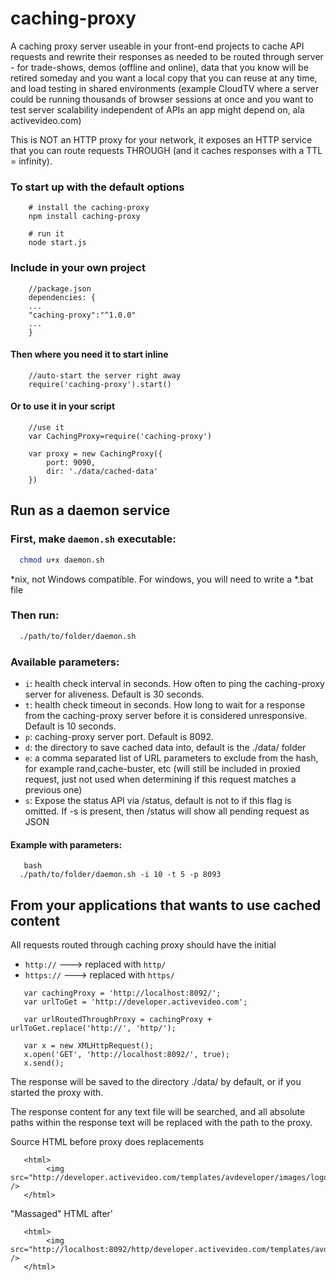 caching-proxy
==================

A caching proxy server useable in your front-end projects to cache API requests and rewrite their responses as needed to be routed through server - for trade-shows, demos (offline and online), data that you know will be retired someday and you want a local copy that you can reuse at any time, and load testing in shared environments (example CloudTV where a server could be running thousands of browser sessions at once and you want to test server scalability independent of APIs an app might depend on, ala activevideo.com)

This is NOT an HTTP proxy for your network, it exposes an HTTP service that you can route requests THROUGH (and it caches responses with a TTL = infinity).

### To start up with the default options

```
    # install the caching-proxy
    npm install caching-proxy
    
    # run it
    node start.js
```    
    

### Include in your own project
```
    //package.json
    dependencies: {
    ...
    "caching-proxy":"^1.0.0"
    ...
    }
```

#### Then where you need it to start inline
```
    //auto-start the server right away
    require('caching-proxy').start()
```

#### Or to use it in your script
```
    //use it
    var CachingProxy=require('caching-proxy')
    
    var proxy = new CachingProxy({
        port: 9090, 
        dir: './data/cached-data'
    })
```

## Run as a daemon service

### First, make `daemon.sh` executable:

``` bash
  chmod u+x daemon.sh
```

*nix, not Windows compatible. For windows, you will need to write a *.bat file

### Then run:

``` bash
  ./path/to/folder/daemon.sh
```

### Available parameters:

* ```i```: health check interval in seconds. How often to ping the caching-proxy server for aliveness. Default is 30 seconds.
* ```t```: health check timeout in seconds. How long to wait for a response from the caching-proxy server before it is considered unresponsive. Default is 10 seconds.
* ```p```: caching-proxy server port. Default is 8092.
* ```d```: the directory to save cached data into, default is the ./data/ folder
* ```e```: <CSV exclusions> a comma separated list of URL parameters to exclude from the hash, for example rand,cache-buster, etc (will still be included in proxied request, just not used when determining if this request matches a previous one)
* ```s```: Expose the status API via /status, default is not to if this flag is omitted. If -s is present, then /status will show all pending request as JSON

#### Example with parameters:

``` 
   bash
  ./path/to/folder/daemon.sh -i 10 -t 5 -p 8093
```

## From your applications that wants to use cached content

All requests routed through caching proxy should have the initial

-  `http://` ---> replaced with `http/`
-  `https://` ---> replaced with `https/`

```
   var cachingProxy = 'http://localhost:8092/';
   var urlToGet = 'http://developer.activevideo.com';
   
   var urlRoutedThroughProxy = cachingProxy + urlToGet.replace('http://', 'http/');
   
   var x = new XMLHttpRequest();
   x.open('GET', 'http://localhost:8092/', true);
   x.send();
```

The response will be saved to the directory ./data/ by default, or if you started the proxy with.
 
The response content for any text file will be searched, and all absolute paths within the response text will be replaced with the path to the proxy. 

Source HTML before proxy does replacements

```
   <html>
        <img src="http://developer.activevideo.com/templates/avdeveloper/images/logo.png" />
   </html>
```

"Massaged" HTML after'
```
   <html>
        <img src="http://localhost:8092/http/developer.activevideo.com/templates/avdeveloper/images/logo.png" />
   </html>
```